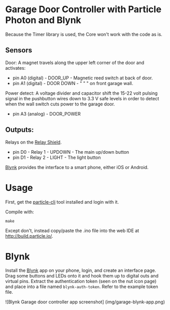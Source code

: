 # Garage Door Controller with Particle Photon and Blynk

Because the Timer library is used, the Core won't work with the code as is.

## Sensors
Door: A magnet travels along the upper left corner of the door and activates:
 * pin A0 (digital) - DOOR_UP   - Magnetic reed switch at back of door.
 * pin A1 (digital) - DOOR DOWN -    "      "      "   on front garage wall.

Power detect: A voltage divider and capacitor shift the 15-22 volt pulsing 
signal in the pushbutton wires down to 3.3 V safe levels in order to detect 
when the wall switch cuts power to the garage door.
 * pin A3 (analog) -  DOOR_POWER

## Outputs:
Relays on the [Relay Shield](https://docs.particle.io/datasheets/photon-shields/#relay-shield).

 * pin D0 - Relay 1 - UPDOWN - The main up/down button
 * pin D1 - Relay 2 - LIGHT  - The light button

[Blynk](http://blynk.cc) provides the interface to a smart phone, either iOS or Android.

# Usage
First, get the [particle-cli](https://github.com/spark/particle-cli) tool installed and login
with it.


Compile with:

````
make
````
Except don't, instead copy/paste the .ino file into the web IDE at http://build.particle.io/.

# Blynk

Install the [Blynk](http://blynk.cc) app on your phone, login, and create an interface
page. Drag some buttons and LEDs onto it and hook them up to digital outs and virtual pins.
Extract the authentication token (seen on the nut icon page) and place into a file
named `blynk-auth-token`.  Refer to the example token file.

![Blynk Garage door controller app screenshot]
(img/garage-blynk-app.png)
